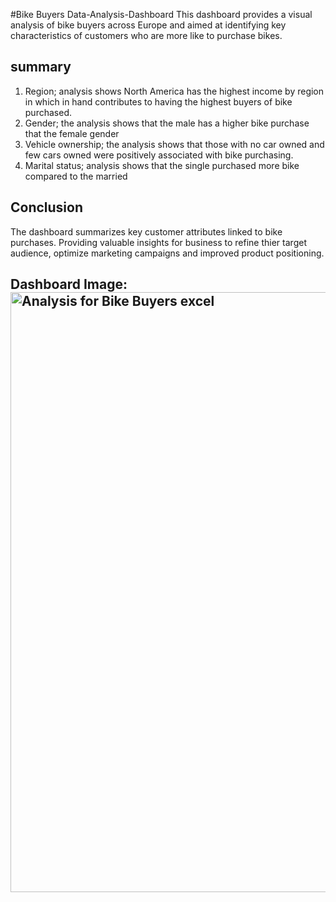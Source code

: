 #Bike Buyers Data-Analysis-Dashboard 
This dashboard provides a visual analysis of bike buyers across Europe and aimed at identifying key characteristics of customers who are more like to purchase bikes.
## summary	
1.	Region; analysis shows North America has the highest income by region in which in hand contributes to having the highest buyers of  bike purchased.
2.	Gender; the analysis shows that the male has a higher bike purchase that the female gender
3.	Vehicle ownership; the analysis shows that those with no car owned and few cars owned were positively associated with bike purchasing. 
4.	Marital status; analysis shows that the single purchased more bike compared to the married 
## Conclusion 
The dashboard summarizes key customer attributes linked to bike purchases. Providing valuable insights for business to refine thier target audience, optimize marketing campaigns and improved product positioning.
## Dashboard Image:   <img width="960" alt="Analysis for Bike Buyers excel" src="https://github.com/user-attachments/assets/3c3d3d0a-d04c-41c7-ac3c-4a8f1320c95d" />

